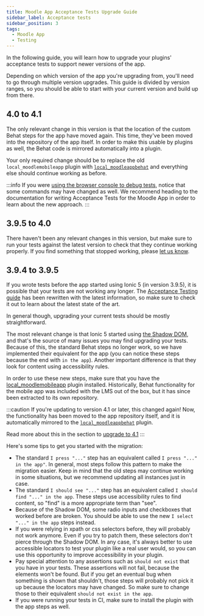 ```yaml
---
title: Moodle App Acceptance Tests Upgrade Guide
sidebar_label: Acceptance tests
sidebar_position: 3
tags:
  - Moodle App
  - Testing
---
```


In the following guide, you will learn how to upgrade your plugins' acceptance tests to support newer versions of the app.

Depending on which version of the app you're upgrading from, you'll need to go through multiple version upgrades. This guide is divided by version ranges, so you should be able to start with your current version and build up from there.

## 4.0 to 4.1

The only relevant change in this version is that the location of the custom Behat steps for the app have moved again. This time, they've been moved into the repository of the app itself. In order to make this usable by plugins as well, the Behat code is mirrored automatically into a plugin.

Your only required change should be to replace the old `local_moodlemobileapp` plugin with [`local_moodleappbehat`](https://github.com/moodlehq/moodle-local_moodleappbehat) and everything else should continue working as before.

:::info
If you were [using the browser console to debug tests](http://localhost:3000/devdocs/general/app/development/testing/acceptance-testing#debugging-tests), notice that some commands may have changed as well. We recommend heading to the documentation for writing Acceptance Tests for the Moodle App in order to learn about the new approach.
:::

## 3.9.5 to 4.0

There haven't been any relevant changes in this version, but make sure to run your tests against the latest version to check that they continue working properly. If you find something that stopped working, please [let us know](https://tracker.moodle.org/projects/MOBILE).

## 3.9.4 to 3.9.5

If you wrote tests before the app started using Ionic 5 (in version 3.9.5), it is possible that your tests are not working any longer. The [Acceptance Testing guide](../development/testing/acceptance-testing.md) has been rewritten with the latest information, so make sure to check it out to learn about the latest state of the art.

In general though, upgrading your current tests should be mostly straightforward.

The most relevant change is that Ionic 5 started using [the Shadow DOM](https://developer.mozilla.org/en-US/docs/Web/Web_Components/Using_shadow_DOM), and that's the source of many issues you may find upgrading your tests. Because of this, the standard Behat steps no longer work, so we have implemented their equivalent for the app (you can notice these steps because the end with `in the app`). Another important difference is that they look for content using accessibility rules.

In order to use these new steps, make sure that you have the [local_moodlemobileapp](https://github.com/moodlehq/moodle-local_moodlemobileapp/) plugin installed. Historically, Behat functionality for the mobile app was included with the LMS out of the box, but it has since been extracted to its own repository.

:::caution
If you're updating to version 4.1 or later, this changed again! Now, the functionality has been moved to the app repository itself, and it is automatically mirrored to the [`local_moodleappbehat`](https://github.com/moodlehq/moodle-local_moodleappbehat) plugin.

Read more about this in the section to [upgrade to 4.1](#40-to-41)
:::

Here's some tips to get you started with the migration:

- The standard `I press "..."` step has an equivalent called `I press "..." in the app"`. In general, most steps follow this pattern to make the migration easier. Keep in mind that the old steps may continue working in some situations, but we recommend updating all instances just in case.
- The standard `I should see "..."` step has an equivalent called `I should find "..." in the app`. These steps use accessibility rules to find content, so "find" is a more appropriate term than "see".
- Because of the Shadow DOM, some radio inputs and checkboxes that worked before are broken. You should be able to use the new `I select "..." in the app` steps instead.
- If you were relying in xpath or css selectors before, they will probably not work anymore. Even if you try to patch them, these selectors don't pierce through the Shadow DOM. In any case, it's always better to use accessible locators to test your plugin like a real user would, so you can use this opportunity to improve accessibility in your plugin.
- Pay special attention to any assertions such as `should not exist` that you have in your tests. These assertions will not fail, because the elements won't be found. But if you get an eventual bug when something is shown that shouldn't, those steps will probably not pick it up because the locators may have changed. So make sure to change those to their equivalent `should not exist in the app`.
- If you were running your tests in CI, make sure to install the plugin with the app steps as well.
